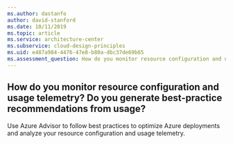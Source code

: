 ```yaml
---
ms.author: dastanfo
author: david-stanford
ms.date: 10/11/2019
ms.topic: article
ms.service: architecture-center
ms.subservice: cloud-design-principles
ms.uid: e487a984-4476-47e8-b80a-dbc37de69b65
ms.assessment_question: How do you monitor resource configuration and usage telemetry? Do you generate best-practice recommendations from usage?
---
```

## How do you monitor resource configuration and usage telemetry? Do you generate best-practice recommendations from usage?


Use Azure Advisor to follow best practices to optimize Azure deployments and analyze your resource configuration and usage telemetry.